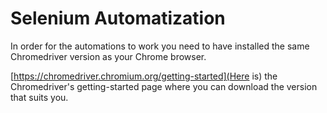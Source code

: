 # Selenium Automatization

In order for the automations to work you need to have installed the same Chromedriver version as your Chrome browser.

[https://chromedriver.chromium.org/getting-started](Here is) the Chromedriver's getting-started page where you can download the version that suits you.
